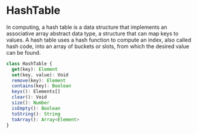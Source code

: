 # HashTable

In computing, a hash table is a data structure that implements an associative array abstract data type, a structure that can map keys to values. A hash table uses a hash function to compute an index, also called hash code, into an array of buckets or slots, from which the desired value can be found.

```javascript
class HashTable {
  get(key): Element
  set(key, value): Void
  remove(key): Element
  contains(key): Boolean
  keys(): Elements[]
  clear(): Void
  size(): Number
  isEmpty(): Boolean
  toString(): String
  toArray(): Array<Element>
}
```

<!--
1. https://github.com/doug-martin/ht
2. https://github.com/pastyman/alib-hashtable/blob/master/index.js
3. https://github.com/klippersubs/hashtable/blob/master/source/index.js
4. https://github.com/trekhleb/javascript-algorithms/blob/master/src/data-structures/hash-table/HashTable.js
5. https://www.freecodecamp.org/news/how-to-implement-a-simple-hash-table-in-javascript-cb3b9c1f2997/
-->
